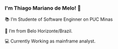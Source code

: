 ### I'm Thiago Mariano de Melo! 👋

:books: I’m Studente of Software Enginner on PUC Minas
	
:house_with_garden: I’m from Belo Horizonte/Brazil.  

:computer: Currently Working as mainframe analyst.



